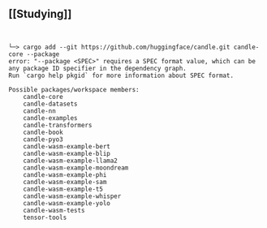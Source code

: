 ## [[Studying]]
```cargo add --package candle-core --git https://github.com/huggingface/candle.git candle-core --features "cuda" --features "cudnn"


└─> cargo add --git https://github.com/huggingface/candle.git candle-core --package
error: "--package <SPEC>" requires a SPEC format value, which can be any package ID specifier in the dependency graph.
Run `cargo help pkgid` for more information about SPEC format.

Possible packages/workspace members:
    candle-core
    candle-datasets
    candle-nn
    candle-examples
    candle-transformers
    candle-book
    candle-pyo3
    candle-wasm-example-bert
    candle-wasm-example-blip
    candle-wasm-example-llama2
    candle-wasm-example-moondream
    candle-wasm-example-phi
    candle-wasm-example-sam
    candle-wasm-example-t5
    candle-wasm-example-whisper
    candle-wasm-example-yolo
    candle-wasm-tests
    tensor-tools

```

